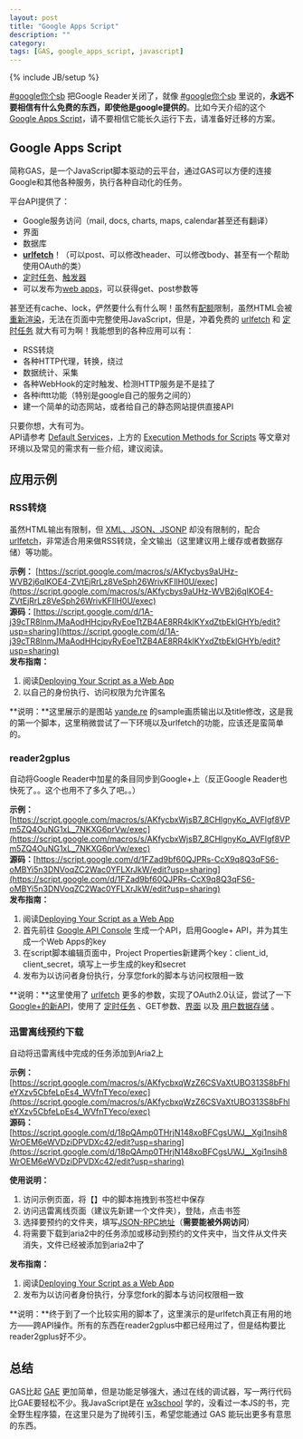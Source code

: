```yaml
---
layout: post
title: "Google Apps Script"
description: ""
category: 
tags: [GAS, google_apps_script, javascript]
---
```

{% include JB/setup %}

[#google你个sb](/2012/11/google-sb/) 把Google Reader关闭了，就像 [#google你个sb](/2012/11/google-sb/) 里说的，**永远不要相信有什么免费的东西，即使他是google提供的**。比如今天介绍的这个 [Google Apps Script](https://developers.google.com/apps-script/)，请不要相信它能长久运行下去，请准备好迁移的方案。

## Google Apps Script

简称GAS，是一个JavaScript脚本驱动的云平台，通过GAS可以方便的连接Google和其他各种服务，执行各种自动化的任务。

平台API提供了：  

* Google服务访问（mail, docs, charts, maps, calendar甚至还有翻译）
* 界面
* 数据库
* [**urlfetch**](https://developers.google.com/apps-script/service_urlfetch)！（可以post、可以修改header、可以修改body、甚至有一个帮助使用OAuth的类）
* [定时任务](https://developers.google.com/apps-script/execution_time_triggers)、[触发器](https://developers.google.com/apps-script/execution_container_triggers)
* 可以发布为[web apps](https://developers.google.com/apps-script/execution_web_apps)，可以获得get、post参数等

甚至还有cache、lock，俨然要什么有什么啊！虽然有[配额](http://docs.google.com/macros/dashboard)限制，虽然HTML会被 [重新渲染](https://developers.google.com/apps-script/html_service#Caja)，无法在页面中完整使用JavaScript，但是，冲着免费的 [urlfetch](https://developers.google.com/apps-script/service_urlfetch) 和 [定时任务](https://developers.google.com/apps-script/execution_time_triggers) 就大有可为啊！我能想到的各种应用可以有：

* RSS转烧
* 各种HTTP代理，转换，绕过
* 数据统计、采集
* 各种WebHook的定时触发、检测HTTP服务是不是挂了
* 各种ifttt功能（特别是google自己的服务之间的）
* 建一个简单的动态网站，或者给自己的静态网站提供直接API

只要你想，大有可为。  
API请参考 [Default Services](https://developers.google.com/apps-script/defaultservices)，上方的 [Execution Methods for Scripts](https://developers.google.com/apps-script/execution_methods) 等文章对环境以及常见的需求有一些介绍，建议阅读。

## 应用示例
### RSS转烧
虽然HTML输出有限制，但 [XML、JSON、JSONP](https://developers.google.com/apps-script/content_service) 却没有限制的，配合 [urlfetch](https://developers.google.com/apps-script/service_urlfetch)，非常适合用来做RSS转烧，全文输出（这里建议用上缓存或者数据存储）等功能。

**示例：**
[https://script.google.com/macros/s/AKfycbys9aUHz-WVB2j6qIKOE4-ZVtEjRrLz8VeSph26WrivKFIlH0U/exec](https://script.google.com/macros/s/AKfycbys9aUHz-WVB2j6qIKOE4-ZVtEjRrLz8VeSph26WrivKFIlH0U/exec)  
**源码：**[https://script.google.com/d/1A-j39cTR8lnmJMaAodHHcjpyRyEoeTtZB4AE8RR4klKYxdZtbEklGHYb/edit?usp=sharing](https://script.google.com/d/1A-j39cTR8lnmJMaAodHHcjpyRyEoeTtZB4AE8RR4klKYxdZtbEklGHYb/edit?usp=sharing)  
**发布指南：**

1. 阅读[Deploying Your Script as a Web App](https://developers.google.com/apps-script/execution_web_apps#deploying)
2. 以自己的身份执行、访问权限为允许匿名

**说明：**这里展示的是图站 [yande.re](https://yande.re/) 的sample画质输出以及title修改，这是我的第一个脚本，这里稍微尝试了一下环境以及urlfetch的功能，应该还是蛮简单的。

### reader2gplus
自动将Google Reader中加星的条目同步到Google+上（反正Google Reader也快死了。。这个也用不了多久了吧。。）

**示例：**[https://script.google.com/macros/s/AKfycbxWjsB7_8CHlgnyKo_AVFlgf8VPm5ZQ4OuNG1xL_7NKXG6prVw/exec](https://script.google.com/macros/s/AKfycbxWjsB7_8CHlgnyKo_AVFlgf8VPm5ZQ4OuNG1xL_7NKXG6prVw/exec)  
**源码：**[https://script.google.com/d/1FZad9bf60QJPRs-CcX9q8Q3qFS6-oMBYi5n3DNVoqZC2Wac0YFLXrJkW/edit?usp=sharing](https://script.google.com/d/1FZad9bf60QJPRs-CcX9q8Q3qFS6-oMBYi5n3DNVoqZC2Wac0YFLXrJkW/edit?usp=sharing)  
**发布指南：**

1. 阅读[Deploying Your Script as a Web App](https://developers.google.com/apps-script/execution_web_apps#deploying)
2. 首先前往 [Google API Console](https://code.google.com/apis/console/) 生成一个API，启用Google+ API，并为其生成一个Web Apps的key
3. 在script脚本编辑页面中，Project Properties新建两个key：client_id, client_secret，填写上一步生成的key和secret
4. 发布为以访问者身份执行，分享您fork的脚本与访问权限相一致

**说明：**这里使用了 [urlfetch](https://developers.google.com/apps-script/service_urlfetch) 更多的参数，实现了OAuth2.0认证，尝试了一下 [Google+的新API](https://developers.google.com/+/api/latest/moments)，使用了 [定时任务](https://developers.google.com/apps-script/execution_time_triggers) 、GET参数、[界面](https://developers.google.com/apps-script/html_service) 以及 [用户数据存储](https://developers.google.com/apps-script/script_user_properties#userProperties) 。

### 迅雷离线预约下载
自动将迅雷离线中完成的任务添加到Aria2上

**示例：**[https://script.google.com/macros/s/AKfycbxqWzZ6CSVaXtUBO313S8bFhleYXzv5CbfeLpEs4_WVfnTYeco/exec](https://script.google.com/macros/s/AKfycbxqWzZ6CSVaXtUBO313S8bFhleYXzv5CbfeLpEs4_WVfnTYeco/exec)  
**源码：**[https://script.google.com/d/18pQAmp0THrjN148xoBFCgsUWJ__Xgi1nsih8WrOEM6eWVDziDPVDXc42/edit?usp=sharing](https://script.google.com/d/18pQAmp0THrjN148xoBFCgsUWJ__Xgi1nsih8WrOEM6eWVDziDPVDXc42/edit?usp=sharing)  

**使用说明：**

1. 访问示例页面，将【】中的脚本拖拽到书签栏中保存
2. 访问迅雷离线页面（建议先新建一个文件夹），登陆，点击书签
3. 选择要预约的文件夹，填写[JSON-RPC地址](http://binux.github.com/yaaw/)（**需要能被外网访问**）
4. 将需要下载到aria2中的任务添加或移动到预约的文件夹中，当文件从文件夹消失，文件已经被添加到aria2中了

**发布指南：**

1. 阅读[Deploying Your Script as a Web App](https://developers.google.com/apps-script/execution_web_apps#deploying)
2. 发布为以访问者身份执行，分享您fork的脚本与访问权限相一致

**说明：**终于到了一个比较实用的脚本了，这里演示的是urlfetch真正有用的地方——跨API操作。所有的东西在reader2gplus中都已经用过了，但是结构要比reader2gplus好不少。


## 总结
GAS比起 [GAE](http://appengine.google.com) 更加简单，但是功能足够强大，通过在线的调试器，写一两行代码比GAE要轻松不少。我JavaScript是在 [w3school](http://www.w3school.com.cn/index.html) 学的，没看过一本JS的书，完全野生程序猿，在这里只是为了抛砖引玉，希望您能通过 GAS 能玩出更多有意思的东西。



